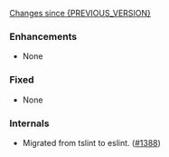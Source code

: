 [Changes since {PREVIOUS_VERSION}](https://github.com/realm/realm-studio/compare/{PREVIOUS_VERSION}...{CURRENT_VERSION})

### Enhancements

- None

### Fixed

- None

### Internals

- Migrated from tslint to eslint. ([#1388](https://github.com/realm/realm-studio/pull/1388))
